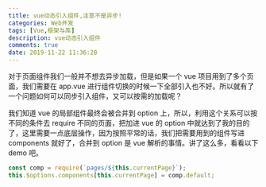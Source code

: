 ```yaml
---
title: vue动态引入组件,注意不是异步!
categories: Web开发
tags: [Vue,框架与库]
description: vue动态引入组件
comments: true
date: 2019-11-22 11:36:28
---
```


对于页面组件我们一般并不想去异步加载，但是如果一个 vue 项目用到了多个页面，我们需要在 app.vue 进行组件切换的时候一下全部引入也不好。所以就有了一个问题如何可以同步引入组件，又可以按需的加载呢？

我们知道 vue 的局部组件最终会被合并到 option 上，所以，利用这个关系可以按不同的条件去 require 不同的页面，把加进 vue 的 option 中就达到了我的目的了，这里需要一点底层操作，因为按照平常的话，我们把需要用到的组件写进 components 就好了，合并到 option 是 vue 解析的事情。讲了这么多，看看以下 demo 吧。

```js
const comp = require(`pages/${this.currentPage}`);
this.$options.components[this.currentPage] = comp.default;
```
